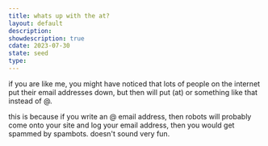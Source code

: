 ```yaml
---
title: whats up with the at?
layout: default
description: 
showdescription: true
cdate: 2023-07-30
state: seed
type: 
---
```


if you are like me, you might have noticed that lots of people on the internet put their email addresses down, but then will put (at) or something like that instead of @.

this is because if you write an @ email address, then robots will probably come onto your site and log your email address, then you would get spammed by spambots. doesn't sound very fun.
